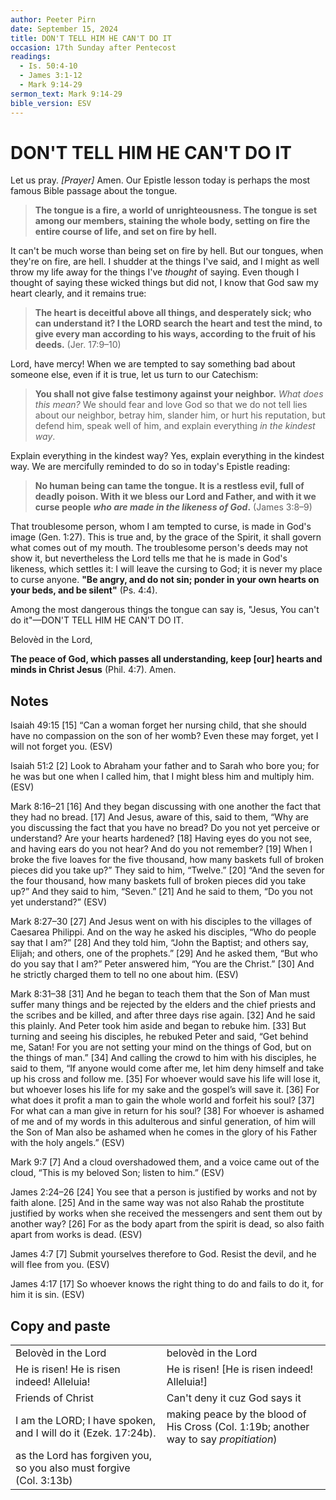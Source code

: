 ```yaml
---
author: Peeter Pirn
date: September 15, 2024
title: DON'T TELL HIM HE CAN'T DO IT
occasion: 17th Sunday after Pentecost
readings:
  - Is. 50:4-10
  - James 3:1-12
  - Mark 9:14-29
sermon_text: Mark 9:14-29
bible_version: ESV
---
```


# DON'T TELL HIM HE CAN'T DO IT

Let us pray. *\[Prayer]*  Amen. Our Epistle lesson today is perhaps the most famous Bible passage about the tongue.
> **The tongue is a fire, a world of unrighteousness. The tongue is set among our members, staining the whole body, setting on fire the entire course of life, and set on fire by hell.**

It can't be much worse than being set on fire by hell. But our tongues,
when they're on fire, are hell. I shudder at the things I've said,
and I might as well throw my life away for the things I've *thought* of saying. Even though I thought of saying these wicked things but did not, I know that God saw my heart clearly, and it remains true:
> **The heart is deceitful above all things, and desperately sick; who can understand it? I the LORD search the heart and test the mind, to give every man according to his ways, according to the fruit of his deeds.**  (Jer. 17:9–10)

Lord, have mercy! When we are tempted to say something bad about someone else, even if it is true, let us turn to our Catechism:
> **You shall not give false testimony against your neighbor.**  *What does this mean?*  We should fear and love God so that we do not tell lies about our neighbor, betray him, slander him, or hurt his reputation, but defend him, speak well of him, and explain everything *in the kindest way*.

Explain everything in the kindest way? Yes, explain everything in the kindest way. We are mercifully reminded to do so in today's Epistle reading:
> **No human being can tame the tongue. It is a restless evil, full of deadly poison. With it we bless our Lord and Father, and with it we curse people** ***who are made in the likeness of God*.** (James 3:8–9)

That troublesome person, whom I am tempted to curse, is made in God's image (Gen. 1:27). This is true and, by the grace of the Spirit, it shall govern what comes out of my mouth. The troublesome person's deeds may not show it, but nevertheless the Lord tells me that he is made in God's likeness, which settles it: I will leave the cursing to God; it is never my place to curse anyone. **"Be angry, and do not sin; ponder in your own hearts on your beds, and be silent"**  (Ps. 4:4).


Among the most dangerous things the tongue can say is, "Jesus, You can't do it"—DON'T TELL HIM HE CAN'T DO IT.

Belovèd in the Lord,

**The peace of God, which passes all understanding, keep \[our] hearts and minds in Christ Jesus** (Phil. 4:7). Amen.

## Notes
Isaiah 49:15
\[15] “Can a woman forget her nursing child,
that she should have no compassion on the son of her womb?
Even these may forget,
yet I will not forget you. (ESV)

Isaiah 51:2
\[2] Look to Abraham your father
and to Sarah who bore you;
for he was but one when I called him,
that I might bless him and multiply him. (ESV)

Mark 8:16–21
\[16] And they began discussing with one another the fact that they had no bread. \[17] And Jesus, aware of this, said to them, “Why are you discussing the fact that you have no bread? Do you not yet perceive or understand? Are your hearts hardened? \[18] Having eyes do you not see, and having ears do you not hear? And do you not remember? \[19] When I broke the five loaves for the five thousand, how many baskets full of broken pieces did you take up?” They said to him, “Twelve.” \[20] “And the seven for the four thousand, how many baskets full of broken pieces did you take up?” And they said to him, “Seven.” \[21] And he said to them, “Do you not yet understand?” (ESV)

Mark 8:27–30
\[27] And Jesus went on with his disciples to the villages of Caesarea Philippi. And on the way he asked his disciples, “Who do people say that I am?” \[28] And they told him, “John the Baptist; and others say, Elijah; and others, one of the prophets.” \[29] And he asked them, “But who do you say that I am?” Peter answered him, “You are the Christ.” \[30] And he strictly charged them to tell no one about him. (ESV)

Mark 8:31–38
\[31] And he began to teach them that the Son of Man must suffer many things and be rejected by the elders and the chief priests and the scribes and be killed, and after three days rise again. \[32] And he said this plainly. And Peter took him aside and began to rebuke him. \[33] But turning and seeing his disciples, he rebuked Peter and said, “Get behind me, Satan! For you are not setting your mind on the things of God, but on the things of man.”
\[34] And calling the crowd to him with his disciples, he said to them, “If anyone would come after me, let him deny himself and take up his cross and follow me. \[35] For whoever would save his life will lose it, but whoever loses his life for my sake and the gospel’s will save it. \[36] For what does it profit a man to gain the whole world and forfeit his soul? \[37] For what can a man give in return for his soul? \[38] For whoever is ashamed of me and of my words in this adulterous and sinful generation, of him will the Son of Man also be ashamed when he comes in the glory of his Father with the holy angels.” (ESV)

Mark 9:7
\[7] And a cloud overshadowed them, and a voice came out of the cloud, “This is my beloved Son; listen to him.” (ESV)

James 2:24–26
\[24] You see that a person is justified by works and not by faith alone. \[25] And in the same way was not also Rahab the prostitute justified by works when she received the messengers and sent them out by another way? \[26] For as the body apart from the spirit is dead, so also faith apart from works is dead. (ESV)

James 4:7
\[7] Submit yourselves therefore to God. Resist the devil, and he will flee from you. (ESV)

James 4:17
\[17] So whoever knows the right thing to do and fails to do it, for him it is sin. (ESV)
## Copy and paste
|                                                                     |                                                                                        |
| ------------------------------------------------------------------- | -------------------------------------------------------------------------------------- |
| Belovèd in the Lord                                                 | belovèd in the Lord                                                                    |
| He is risen! He is risen indeed! Alleluia!                          | He is risen! \[He is risen indeed! Alleluia!]                                          |
| Friends of Christ                                                   | Can't deny it cuz God says it                                                          |
| I am the LORD; I have spoken, and I will do it (Ezek. 17:24b).      | making peace by the blood of His Cross (Col. 1:19b; another way to say *propitiation*) |
| as the Lord has forgiven you, so you also must forgive (Col. 3:13b) |                                                                                        |